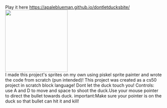 Play it here https://apaleblueman.github.io/dontletducksbite/
<br>
<img src="https://github.com/apaleblueman/dontletducksbite/assets/134831552/ab98644d-9a2a-4baa-90d3-b0d3f3e9dc7c" height=200px width="auto"/>
<br>
I made this project's sprites on my own using piskel sprite painter and wrote the code from scratch (pun intended)! 
This project was created as a cs50 project in scratch block language!
Dont let the duck touch you! 
Controls:
use A and D to move and space to shoot the duck.Use your mouse pointer to direct the bullet towards duck.
important:Make sure your pointer is on the duck so that bullet can hit it and kill!
